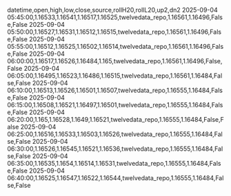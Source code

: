 datetime,open,high,low,close,source,rollH20,rollL20,up2,dn2
2025-09-04 05:45:00,1.16533,1.16541,1.16517,1.16525,twelvedata_repo,1.16561,1.16496,False,False
2025-09-04 05:50:00,1.16527,1.16531,1.16512,1.16515,twelvedata_repo,1.16561,1.16496,False,False
2025-09-04 05:55:00,1.16512,1.16525,1.16502,1.16514,twelvedata_repo,1.16561,1.16496,False,False
2025-09-04 06:00:00,1.16517,1.16526,1.16484,1.165,twelvedata_repo,1.16561,1.16496,False,False
2025-09-04 06:05:00,1.16495,1.16523,1.16486,1.16515,twelvedata_repo,1.16561,1.16484,False,False
2025-09-04 06:10:00,1.16513,1.16526,1.16501,1.16507,twelvedata_repo,1.16555,1.16484,False,False
2025-09-04 06:15:00,1.16508,1.16521,1.16497,1.16501,twelvedata_repo,1.16555,1.16484,False,False
2025-09-04 06:20:00,1.165,1.16528,1.1649,1.16521,twelvedata_repo,1.16555,1.16484,False,False
2025-09-04 06:25:00,1.16516,1.16533,1.16503,1.16526,twelvedata_repo,1.16555,1.16484,False,False
2025-09-04 06:30:00,1.16526,1.16545,1.16521,1.16536,twelvedata_repo,1.16555,1.16484,False,False
2025-09-04 06:35:00,1.16535,1.1654,1.16514,1.16531,twelvedata_repo,1.16555,1.16484,False,False
2025-09-04 06:40:00,1.16525,1.16547,1.16522,1.16544,twelvedata_repo,1.16555,1.16484,False,False
